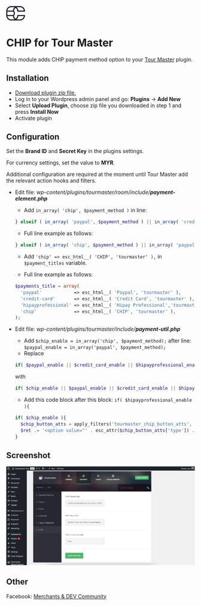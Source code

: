 <img src="./assets/logo.svg" alt="drawing" width="50"/>

# CHIP for Tour Master

This module adds CHIP payment method option to your [Tour Master](https://codecanyon.net/item/tour-master-tour-booking-travel-wordpress-plugin/20539780) plugin.

## Installation

* [Download plugin zip file.](https://github.com/CHIPAsia/chip-for-tour-master/archive/refs/heads/main.zip)
* Log in to your Wordpress admin panel and go: **Plugins** -> **Add New**
* Select **Upload Plugin**, choose zip file you downloaded in step 1 and press **Install Now**
* Activate plugin

## Configuration

Set the **Brand ID** and **Secret Key** in the plugins settings.

For currency settings, set the value to **MYR**.

Additional configuration are required at the moment until Tour Master add the relevant action hooks and filters.

* Edit file: _wp-content/plugins/tourmaster/room/include/_***payment-element.php***
  * Add `in_array( 'chip', $payment_method )` in line:

  ```php
  } elseif ( in_array( 'paypal', $payment_method ) || in_array( 'credit-card', $payment_method ) || in_array( 'hipayprofessional', $payment_method ) ) {
  ```

  * Full line example as follows:

  ```php
  } elseif ( in_array( 'chip', $payment_method ) || in_array( 'paypal', $payment_method ) || in_array( 'credit-card', $payment_method ) || in_array( 'hipayprofessional',$payment_method ) ) {
  ```

  * Add `'chip' => esc_html__( 'CHIP', 'tourmaster' ),` in `$payment_titles` variable.

  * Full line example as follows:

  ```php
  $payments_title = array(
    'paypal'            => esc_html__( 'Paypal', 'tourmaster' ),
    'credit-card'       => esc_html__( 'Credit Card', 'tourmaster' ),
    'hipayprofessional' => esc_html__( 'Hipay Professional','tourmaster' ),
    'chip'              => esc_html__( 'CHIP', 'tourmaster' ),
  );
  ```

* Edit file: _wp-content/plugins/tourmaster/include/_***payment-util.php***
  * Add `$chip_enable = in_array('chip', $payment_method);` after line: `$paypal_enable = in_array('paypal', $payment_method);`
  * Replace

  ```php
  if( $paypal_enable || $credit_card_enable || $hipayprofessional_enable || $custom_payment_enable ){
  ```

    with

  ```php
  if( $chip_enable || $paypal_enable || $credit_card_enable || $hipayprofessional_enable || $custom_payment_enable ){
  ```

  * Add this code block after this block: `if( $hipayprofessional_enable ){`

  ```php
  if( $chip_enable ){
    $chip_button_atts = apply_filters('tourmaster_chip_button_atts', array());
    $ret .= '<option value="' . esc_attr($chip_button_atts['type']) . '">' . esc_html__('CHIP', 'tourmaster') . '</option>';
  }
  ```

## Screenshot

![Set API Key](./assets/api_key.png "Set Secret Key & Brand ID Screenshot")

## Other

Facebook: [Merchants & DEV Community](https://www.facebook.com/groups/3210496372558088)